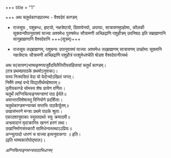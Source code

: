 +++
title = "1"

+++
अथ चतुर्थकाण्डप्रारम्भः - वैश्वदेवं काण्डम्  

-  राजसूयः , पशुबन्धः, इष्टयो, नक्षत्रेष्टयो, दिवश्येनयो, अपाघाः, सात्रायणमुपहोमाः, कौलकी सूक्तान्यौपानुवाक्यं याज्या अश्वमेधः पुरुषमेधः सौत्रामणी अच्छिद्राणि पशुहौत्रम् उपनिषदः इति सब्राह्मणानि सानुब्राह्मणानि वैश्वदेवानि +++(सूत्रम्)+++

  - राजसूयः तद्ब्राह्मणम्, पशुबन्यः उपानुवाक्यं याज्याः अश्वमेधः तद्ब्राह्मणम् सात्रायणम् उपहोमाः सूक्तानि नक्षत्रेष्टयः सौत्रामणी अच्छिद्राणि पशुहौत्रं परशुमेधश्चेति षोडश वैश्वदेवानीत्यर्थः


अथ स(सायण)भाष्यकृष्णयजुर्वेदयितैत्तिरीयसंहितायां चतुर्थं काण्डम्।  
(तत्र प्रथमप्रपाठके प्रथमोऽनुवाकः)।  
यस्य निःश्वसितं वेदा यो वेदोभ्योऽखिलं जगत्।  
निर्मेमे तमहं वन्दे विद्यातीर्थमहेश्वरम्॥  
तृतीयकाण्डे सोमस्य शेषः प्रायेण वर्णितः।  
चतुर्थे त्वग्निचित्यङ्गमन्त्राणां पाठ ईर्यते॥  
अवान्तरविशेषास्तु विनियोगे प्रदर्शिताः।  
चतुर्थकाण्डमग्न्याख्यं सप्तभिः पाठकैर्युतम्॥  
उखासंभरणे मन्त्राः प्रथमे पाठके श्रुताः।  
एकादशानुवाकाः स्युस्तदर्थाः स्युः क्रमादमी॥  
अभ्घ्र्यादानं मृदाक्रान्तिः खननं हरणं तथा।  
उखानिर्माणसंस्कारौ सामिधेन्यस्तथाऽऽप्रियः॥  
अग्न्युत्पादो धारणं च याज्या इत्यनुवाकगाः ॥   इति।  
(इति भाष्यकारोपोद्घातः)।



*अग्निचित्यङ्गमन्त्रपाठाभिधानम्*
